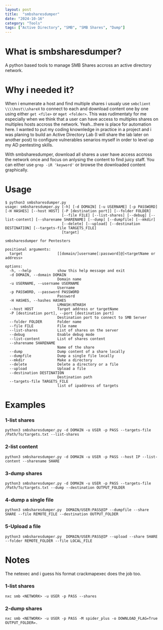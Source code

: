 ```yaml
---
layout: post
title:  "smbsharesdumper"
date: "2024-10-16"
category: "Tools"
tags: ["Active Directory", "SMB", "SMB Shares", "Dump"]
---
```



# What is smbsharesdumper?
A python based tools to manage SMB Shares accross an active directory network.

# Why i needed it?
When i enumerate a host and find multiple shares i usualy use `smbclient \\\\host\\shareX` to connect to each and download content one by one using either `get <file>` or `mget <folder>`. This was rudimentaty for me especially when we think that a user can have access to multiples shares on multiples hosts accross the network. Yeah...there is place for automation here. I wanted to put my coding knownledge in practice in a project and i was planing to build an Active Directory Lab (I will share the lab later on another post) to configure vulnerables senarios myself in order to level up my AD pentesting skills.

With smbsharesdumper, download all shares a user have access accross the network once and focus on anlysing the content to find juicy staff. You can either use `grep -iR 'keyword'` or browse the downloaded content graphically.

# Usage
```
$ python3 smbsharesdumper.py                                                                    
usage: smbsharesdumper.py [-h] [-d DOMAIN] [-u USERNAME] [-p PASSWORD] [-H HASHES] [--host HOST] [-P [destination port]] [--folder FOLDER]
                          [--file FILE] [--list-shares] [--debug] [--list-content] [--sharename SHARENAME] [--dump] [--dumpfile] [--mkdir]
                          [--delete] [--upload] [--destination DESTINATION] [--targets-file TARGETS_FILE]
                          [target]

smbsharesdumper for Pentesters

positional arguments:
  target                [[domain/]username[:password]@]<targetName or address>

options:
  -h, --help            show this help message and exit
  -d DOMAIN, --domain DOMAIN
                        Domain name
  -u USERNAME, --username USERNAME
                        Username
  -p PASSWORD, --password PASSWORD
                        Password
  -H HASHES, --hashes HASHES
                        LMHASH:NTHASH
  --host HOST           Target address or targetName
  -P [destination port], --port [destination port]
                        Destination port to connect to SMB Server
  --folder FOLDER       Folder name
  --file FILE           File name
  --list-shares         List of shares on the server
  --debug               Enable debug mode
  --list-content        List of shares content
  --sharename SHARENAME
                        Name of the share
  --dump                Dump content of a share locally
  --dumpfile            Dump a single file locally
  --mkdir               Make a directory
  --delete              Delete a directory or a file
  --upload              Upload a file
  --destination DESTINATION
                        Destination path
  --targets-file TARGETS_FILE
                        list of ipaddress of targets
```

# Examples

### 1-list shares
```
python3 smbsharesdumper.py -d DOMAIN -u USER -p PASS --targets-file /Path/To/targets.txt --list-shares
```

### 2-list content
```
python3 smbsharesdumper.py -d DOMAIN -u USER -p PASS --host IP --list-content --sharename SHARE
```

### 3-dump shares
```
python3 smbsharesdumper.py -d DOMAIN -u USER -p PASS --targets-file /Path/To/targets.txt --dump --destination OUTPUT_FOLDER
```

### 4-dump a single file
```
python3 smbsharesdumper.py  DOMAIN/USER:PASS@IP --dumpfile --share SHARE --file REMOTE_FILE --destination OUTPUT_FOLDER
```

### 5-Upload a file
```
python3 smbsharesdumper.py  DOMAIN/USER:PASS@IP --upload --share SHARE --folder REMOTE_FOLDER --file LOCAL_FILE
```

# Notes
The netexec and i guess his format crackmapexec does the job too.

### 1-list shares
```
nxc smb <NETWORK> -u USER -p PASS --shares
```

### 2-dump shares
```
nxc smb <NETWORK> -u USER -p PASS -M spider_plus -o DOWNLOAD_FLAG=True OUTPUT_FOLDER=.
```